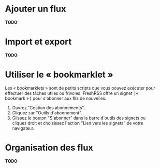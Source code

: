 # Ajouter un flux

**TODO**

# Import et export

**TODO**

# Utiliser le « bookmarklet »

Les « bookmarklets » sont de petits scripts que vous pouvez exécuter pour
effectuer des tâches utiles ou frivoles. FreshRSS offre un signet ( «
bookmark » ) pour s'abonner aux fils de nouvelles.

 1. Ouvrez "Gestion des abonnements".
 2. Cliquez sur "Outils d'abonnement".
 3. Glissez le bouton "S'abonner" dans la barre d'outils des signets ou
    cliquez droit et choisissez l'action "Lien vers les signets" de votre
    navigateur.

# Organisation des flux

**TODO**

